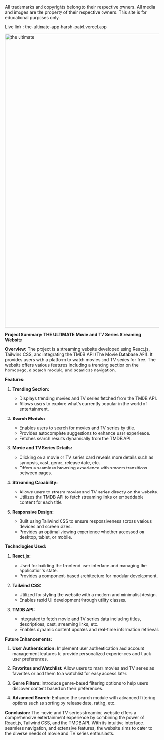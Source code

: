 All trademarks and copyrights belong to their respective owners. All media and images are the property of their respective owners. This site is for educational purposes only.



Live link : the-ultimate-app-harsh-patel.vercel.app

<img width="959" alt="the ultimate" src="https://github.com/patelharsh80874/THE-ULTIMATE/assets/110234600/4cfcd40e-4540-461f-b99c-160ab49e1f28">



**Project Summary: THE ULTIMATE Movie and TV Series Streaming Website**

**Overview:**
The project is a streaming website developed using React.js, Tailwind CSS, and integrating the TMDB API (The Movie Database API). It provides users with a platform to watch movies and TV series for free. The website offers various features including a trending section on the homepage, a search module, and seamless navigation.

**Features:**

1. **Trending Section:**
   - Displays trending movies and TV series fetched from the TMDB API.
   - Allows users to explore what's currently popular in the world of entertainment.

2. **Search Module:**
   - Enables users to search for movies and TV series by title.
   - Provides autocomplete suggestions to enhance user experience.
   - Fetches search results dynamically from the TMDB API.

3. **Movie and TV Series Details:**
   - Clicking on a movie or TV series card reveals more details such as synopsis, cast, genre, release date, etc.
   - Offers a seamless browsing experience with smooth transitions between pages.

4. **Streaming Capability:**
   - Allows users to stream movies and TV series directly on the website.
   - Utilizes the TMDB API to fetch streaming links or embeddable content for each title.

5. **Responsive Design:**
   - Built using Tailwind CSS to ensure responsiveness across various devices and screen sizes.
   - Provides an optimal viewing experience whether accessed on desktop, tablet, or mobile.

**Technologies Used:**

1. **React.js:**
   - Used for building the frontend user interface and managing the application's state.
   - Provides a component-based architecture for modular development.

2. **Tailwind CSS:**
   - Utilized for styling the website with a modern and minimalist design.
   - Enables rapid UI development through utility classes.

3. **TMDB API:**
   - Integrated to fetch movie and TV series data including titles, descriptions, cast, streaming links, etc.
   - Enables dynamic content updates and real-time information retrieval.

**Future Enhancements:**

1. **User Authentication:** Implement user authentication and account management features to provide personalized experiences and track user preferences.

2. **Favorites and Watchlist:** Allow users to mark movies and TV series as favorites or add them to a watchlist for easy access later.

3. **Genre Filters:** Introduce genre-based filtering options to help users discover content based on their preferences.

4. **Advanced Search:** Enhance the search module with advanced filtering options such as sorting by release date, rating, etc.

**Conclusion:**
The movie and TV series streaming website offers a comprehensive entertainment experience by combining the power of React.js, Tailwind CSS, and the TMDB API. With its intuitive interface, seamless navigation, and extensive features, the website aims to cater to the diverse needs of movie and TV series enthusiasts.
